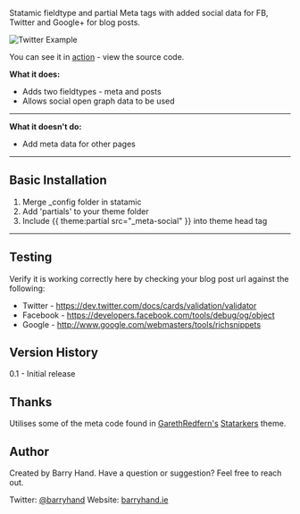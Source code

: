 Statamic fieldtype and partial Meta tags with added social data for FB, Twitter and Google+ for blog posts.

![Twitter Example](http://www.barryhand.ie/assets/img/blog/git.png)

You can see it in [action](http://barryhand.ie/blog/smart-dns-unlocator) - view the source code.

**What it does:**

* Adds two fieldtypes - meta and posts
* Allows social open graph data to be used

---

**What it doesn't do:**
* Add meta data for other pages

---

## Basic Installation
1. Merge _config folder in statamic
2. Add 'partials' to your theme folder
3. Include {{ theme:partial src="_meta-social" }} into theme head tag

---

## Testing
Verify it is working correctly here by checking your blog post url against the following:
* Twitter - https://dev.twitter.com/docs/cards/validation/validator
* Facebook - https://developers.facebook.com/tools/debug/og/object
* Google - http://www.google.com/webmasters/tools/richsnippets


## Version History
0.1 - Initial release

## Thanks
Utilises some of the meta code found in [GarethRedfern's](https://github.com/garethredfern) [Statarkers](https://github.com/statamicthemes/statarkers-theme) theme.

## Author
Created by Barry Hand. Have a question or suggestion? Feel free to reach out.

Twitter: [@barryhand](http://twitter.com/barryhand/)
Website: [barryhand.ie](http://www.barryhand.ie)